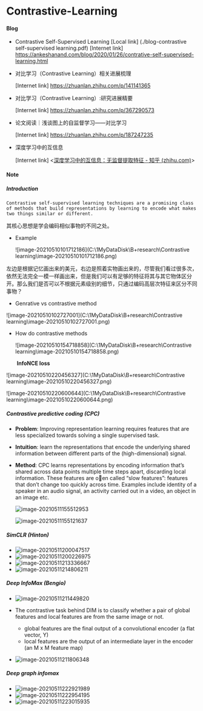 # Contrastive-Learning
#### **Blog**

* Contrastive Self-Supervised Learning
  [Local link] (./blog-contrastive self-supervised learning.pdf)
  [Internet link] <https://ankeshanand.com/blog/2020/01/26/contrative-self-supervised-learning.html>

* 对比学习（Contrastive Learning）相关进展梳理

  [Internet link] <https://zhuanlan.zhihu.com/p/141141365>

* 对比学习（Contrastive Learning）:研究进展精要

  [Internet link] <https://zhuanlan.zhihu.com/p/367290573>

* 论文阅读｜浅谈图上的自监督学习——对比学习

  [Internet link] <https://zhuanlan.zhihu.com/p/187247235>

* 深度学习中的互信息

  [Internet link] <[深度学习中的互信息：无监督提取特征 - 知乎 (zhihu.com)](https://zhuanlan.zhihu.com/p/46524857)>




#### Note

##### Introduction

```
Contrastive self-supervised learning techniques are a promising class of methods that build representations by learning to encode what makes two things similar or different.
```

其核心思想是学会编码相似事物的不同之处。

* Example

  ![image-20210510101712186](C:\1MyDataDisk\B+research\Contrastive learning\image-20210510101712186.png)

左边是根据记忆画出来的美元，右边是照着实物画出来的，尽管我们看过很多次，依然无法完全一模一样画出来，但是我们可以有足够的特征将其与其它物体区分开。那么我们是否可以不根据元素级别的细节，只通过编码高层次特征来区分不同事物？

* Genrative vs contrastive method

![image-20210510102727001](C:\1MyDataDisk\B+research\Contrastive learning\image-20210510102727001.png)

* How do contrastive methods 

  ![image-20210510154718858](C:\1MyDataDisk\B+research\Contrastive learning\image-20210510154718858.png)

  ​	**InfoNCE loss**

![image-20210510220456327](C:\1MyDataDisk\B+research\Contrastive learning\image-20210510220456327.png)

![image-20210510220600644](C:\1MyDataDisk\B+research\Contrastive learning\image-20210510220600644.png)


##### **Contrastive predictive coding (CPC)**

  * **Problem**: Improving representation learning requires features that are less specialized towards solving a single supervised task.

  * **Intuition**: learn the representations that encode the underlying shared information between different parts of the (high-dimensional) signal.

  * **Method**: CPC learns representations by encoding information that’s shared across data points multiple time steps apart, discarding local information. These features are o􀁸en called “slow features”: features that don’t change too quickly across time. Examples include identity of a speaker in an audio signal, an activity carried out in a video, an object in an image etc.

    <img src="C:/1MyDataDisk/B+research/Contrastive%20learning/Contrastive%20Learning/image-20210511155512953.png" alt="image-20210511155512953" style="zoom:100%;" />

    ![image-20210511155121637](C:/1MyDataDisk/B+research/Contrastive%20learning/Contrastive%20Learning/image-20210511155121637.png)


##### **SimCLR (Hinton)**

  * ![image-20210511200047517](C:/1MyDataDisk/B+research/Contrastive%20learning/Contrastive%20Learning/image-20210511200047517-1620734459090.png)
  * ![image-20210511200226975](C:/1MyDataDisk/B+research/Contrastive%20learning/Contrastive%20Learning/image-20210511200226975.png)
  * ![image-20210511213336667](C:/1MyDataDisk/B+research/Contrastive%20learning/Contrastive%20Learning/image-20210511213336667.png)
  * ![image-20210511214806211](C:/1MyDataDisk/B+research/Contrastive%20learning/Contrastive%20Learning/image-20210511214806211.png)



##### Deep InfoMax (Bengio)

* ![image-20210511211449820](C:/1MyDataDisk/B+research/Contrastive%20learning/Contrastive%20Learning/image-20210511211449820.png)

  

* The contrastive task behind DIM is to classify whether a pair of global features and local features are from the same image or not.

  * global features are the final output of a convolutional encoder (a flat vector, Y)
  * local features are the output of an intermediate layer in the encoder (an M x M feature map)

* ![image-20210511211806348](C:/1MyDataDisk/B+research/Contrastive%20learning/Contrastive%20Learning/image-20210511211806348.png)



##### Deep graph infomax

* ![image-20210511222921989](C:/1MyDataDisk/B+research/Contrastive%20learning/Contrastive%20Learning/image-20210511222921989.png)
* ![image-20210511222954195](C:/1MyDataDisk/B+research/Contrastive%20learning/Contrastive%20Learning/image-20210511222954195.png)
* ![image-20210511223015935](C:/1MyDataDisk/B+research/Contrastive%20learning/Contrastive%20Learning/image-20210511223015935.png)

